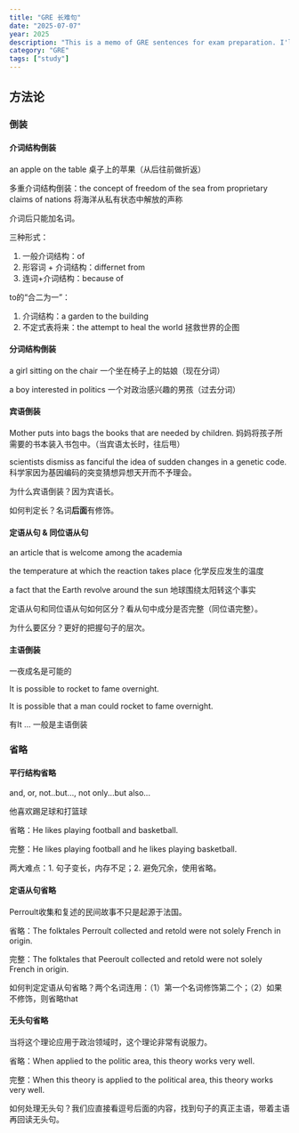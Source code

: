 ```yaml
---
title: "GRE 长难句"
date: "2025-07-07"
year: 2025
description: "This is a memo of GRE sentences for exam preparation. I'll keep updating this page for 5 sentences every day."
category: "GRE"
tags: ["study"]
---
```


## 方法论

### 倒装

#### 介词结构倒装

an apple on the table 桌子上的苹果（从后往前做折返）

多重介词结构倒装：the concept of freedom of the sea from proprietary claims of nations 将海洋从私有状态中解放的声称

介词后只能加名词。

三种形式：

1. 一般介词结构：of
2. 形容词 + 介词结构：differnet from
3. 连词+介词结构：because of

to的“合二为一”：

1. 介词结构：a garden to the building
2. 不定式表将来：the attempt to heal the world 拯救世界的企图

#### 分词结构倒装

a girl sitting on the chair 一个坐在椅子上的姑娘（现在分词）

a boy interested in politics 一个对政治感兴趣的男孩（过去分词）

#### 宾语倒装

Mother puts into bags the books that are needed by children. 妈妈将孩子所需要的书本装入书包中。（当宾语太长时，往后甩）

scientists dismiss as fanciful the idea of sudden changes in a genetic code. 科学家因为基因编码的突变猜想异想天开而不予理会。

为什么宾语倒装？因为宾语长。

如何判定长？名词**后面**有修饰。

#### 定语从句 & 同位语从句

an article that is welcome among the academia

the temperature at which the reaction takes place 化学反应发生的温度

a fact that the Earth revolve around the sun 地球围绕太阳转这个事实

定语从句和同位语从句如何区分？看从句中成分是否完整（同位语完整）。

为什么要区分？更好的把握句子的层次。

#### 主语倒装

一夜成名是可能的

It is possible to rocket to fame overnight.

It is possible that a man could rocket to fame overnight.

有It ... 一般是主语倒装

### 省略

#### 平行结构省略

and, or, not..but..., not only...but also...

他喜欢踢足球和打篮球

省略：He likes playing football and basketball.

完整：He likes playing football and he likes playing basketball.

两大难点：1. 句子变长，内存不足；2. 避免冗余，使用省略。

#### 定语从句省略

Perroult收集和复述的民间故事不只是起源于法国。

省略：The folktales Perroult collected and retold were not solely French in origin.

完整：The folktales that Peeroult collected and retold were not solely French in origin.

如何判定定语从句省略？两个名词连用：（1）第一个名词修饰第二个；（2）如果不修饰，则省略that

#### 无头句省略

当将这个理论应用于政治领域时，这个理论非常有说服力。

省略：When applied to the politic area, this theory works very well.

完整：When this theory is applied to the political area, this theory works very well.

如何处理无头句？我们应直接看逗号后面的内容，找到句子的真正主语，带着主语再回读无头句。
